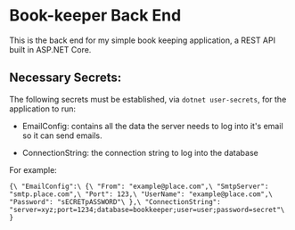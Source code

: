 # Book-keeper Back End

This is the back end for my simple book keeping application, a REST API built in ASP.NET Core.

## Necessary Secrets:

The following secrets must be established, via `dotnet user-secrets`, for the application to run:

- EmailConfig: contains all the data the server needs to log into it's email so it can send emails.

- ConnectionString: the connection string to log into the database

For example:

`{\
     "EmailConfig":\
     {\
         "From": "example@place.com",\
         "SmtpServer": "smtp.place.com",\
         "Port": 123,\
         "UserName": "example@place.com",\
         "Password": "sECRETpASSWORD"\
     },\
     "ConnectionString": "server=xyz;port=1234;database=bookkeeper;user=user;password=secret"\
}`
